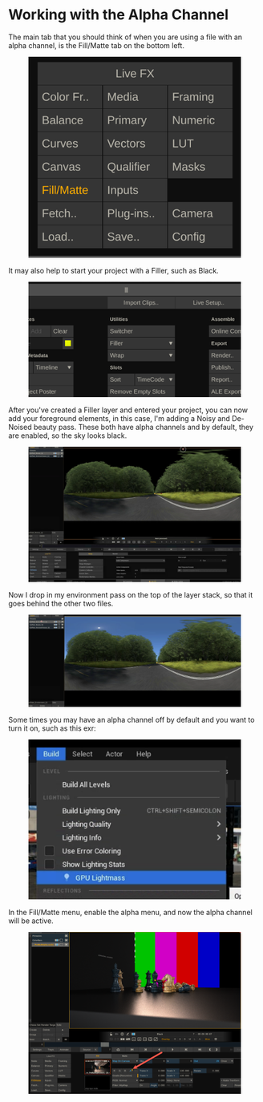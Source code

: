 # Working with the Alpha Channel

The main tab that you should think of when you are using a file with an alpha channel, is the Fill/Matte tab on the bottom left.&#x20;

<figure><img src="../.gitbook/assets/image.png" alt=""><figcaption></figcaption></figure>

It may also help to start your project with a Filler, such as Black.&#x20;

<figure><img src="../.gitbook/assets/image (1).png" alt=""><figcaption></figcaption></figure>

After you've created a Filler layer and entered your project, you can now add your foreground elements, in this case, I'm adding a Noisy and De-Noised beauty pass. These both have alpha channels and by default, they are enabled, so the sky looks black.&#x20;

<figure><img src="../.gitbook/assets/image (2).png" alt=""><figcaption></figcaption></figure>

Now I drop in my environment pass on the top of the layer stack, so that it goes behind the other two files.&#x20;

<figure><img src="../.gitbook/assets/image (3).png" alt=""><figcaption></figcaption></figure>

Some times you may have an alpha channel off by default and you want to turn it on, such as this exr:

<figure><img src="../.gitbook/assets/image (8).png" alt=""><figcaption></figcaption></figure>

In the Fill/Matte menu, enable the alpha menu, and now the alpha channel will be active.

<figure><img src="../.gitbook/assets/image (9).png" alt=""><figcaption></figcaption></figure>
